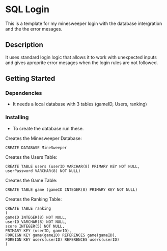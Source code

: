 # SQL Login

This is a template for my minesweeper login with the database intergration and the the error mesages.

## Description

It uses standard login logic that allows it to work with unexpected inputs and gives aproprite error mesages when the login rules are not followed.

## Getting Started

### Dependencies

* It needs a local database with 3 tables (gameID, Users, ranking)

### Installing

* To create the database run these.

Creates the Minesweeper Database:
```
CREATE DATABASE MineSweeper
```

Creates the Users Table:
```
CREATE TABLE users (userID VARCHAR(8) PRIMARY KEY NOT NULL, userPassword VARCHAR(8) NOT NULL)
```

Creates the Game Table:
```
CREATE TABLE game (gameID INTEGER(8) PRIMARY KEY NOT NULL)
```

Creates the Ranking Table:
```
CREATE TABLE ranking
(
gameID INTEGER(8) NOT NULL,
userID VARCHAR(8) NOT NULL,
score INTEGER(5) NOT NULL,
PRIMARY KEY (userID, gameID),
FOREIGN KEY game(gameID) REFERENCES game(gameID), 
FOREIGN KEY users(userID) REFERENCES users(userID) 
)
```

